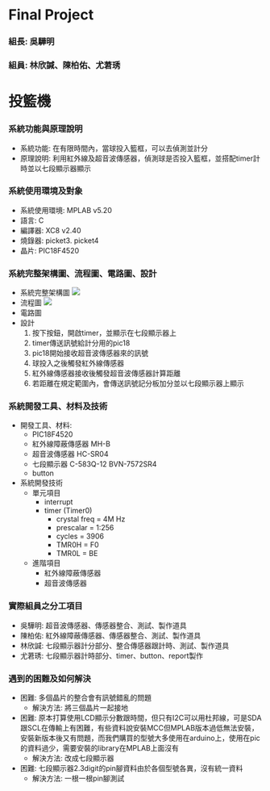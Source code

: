 # Final Project
### 組長: 吳驊明
### 組員: 林欣諴、陳柏佑、尤莙琇

# 投籃機
### 系統功能與原理說明
- 系統功能: 在有限時間內，當球投入籃框，可以去偵測並計分
- 原理說明: 利用紅外線及超音波傳感器，偵測球是否投入籃框，並搭配timer計時並以七段顯示器顯示
### 系統使用環境及對象
- 系統使用環境: MPLAB v5.20
- 語言: C
- 編譯器: XC8 v2.40
- 燒錄器: picket3. picket4
- 晶片: PIC18F4520
### 系統完整架構圖、流程圖、電路圖、設計
- 系統完整架構圖
![](https://i.imgur.com/GUKKmoa.png)
- 流程圖
![](https://i.imgur.com/E6PdPs0.png)
- 電路圖
- 設計
    1. 按下按鈕，開啟timer，並顯示在七段顯示器上
    2. timer傳送訊號給計分用的pic18
    3. pic18開始接收超音波傳感器來的訊號
    4. 球投入之後觸發紅外線傳感器
    5. 紅外線傳感器接收後觸發超音波傳感器計算距離
    6. 若距離在規定範圍內，會傳送訊號記分板加分並以七段顯示器上顯示
### 系統開發工具、材料及技術
- 開發工具、材料: 
    - PIC18F4520
    - 紅外線障蔽傳感器 MH-B
    - 超音波傳感器 HC-SR04
    - 七段顯示器 C-583Q-12 BVN-7572SR4
    - button 
- 系統開發技術
    - 單元項目
        - interrupt
        - timer (Timer0)
            - crystal freq = 4M Hz
            - prescalar = 1:256
            - cycles = 3906
            - TMR0H = F0
            - TMR0L = BE
    - 進階項目 
        - 紅外線障蔽傳感器
        - 超音波傳感器
<!-- ### 周邊接口或Library 及API使用說明 -->
### 實際組員之分工項目
- 吳驊明: 超音波傳感器、傳感器整合、測試、製作道具
- 陳柏佑: 紅外線障蔽傳感器、傳感器整合、測試、製作道具
- 林欣諴: 七段顯示器計分部分、整合傳感器跟計時、測試、製作道具
- 尤莙琇: 七段顯示器計時部分、timer、button、report製作
### 遇到的困難及如何解決
- 困難: 多個晶片的整合會有訊號錯亂的問題
    - 解決方法: 將三個晶片一起接地
- 困難: 原本打算使用LCD顯示分數跟時間，但只有I2C可以用杜邦線，可是SDA跟SCL在傳輸上有困難，有些資料說安裝MCC但MPLAB版本過低無法安裝，安裝新版本後又有問題，而我們購買的型號大多使用在arduino上，使用在pic的資料過少，需要安裝的library在MPLAB上面沒有
    - 解決方法: 改成七段顯示器
- 困難: 七段顯示器2.3digit的pin腳資料由於各個型號各異，沒有統一資料
    - 解決方法: 一根一根pin腳測試